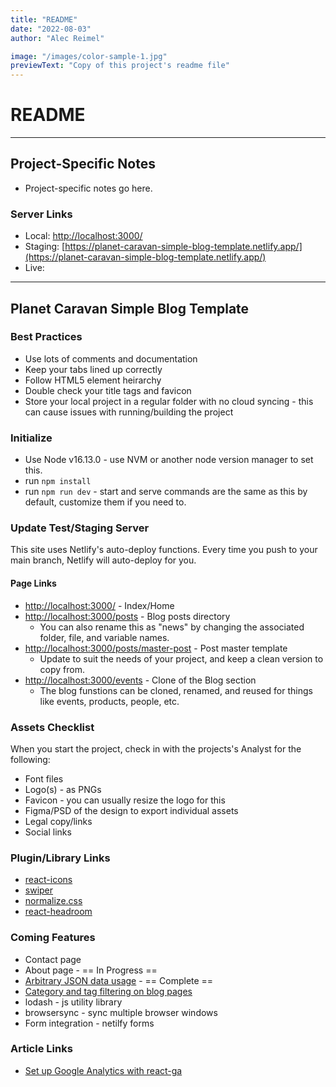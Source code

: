 ```yaml
---
title: "README"
date: "2022-08-03"
author: "Alec Reimel"

image: "/images/color-sample-1.jpg"
previewText: "Copy of this project's readme file"
---
```


# README

---

## Project-Specific Notes
* Project-specific notes go here.

### Server Links
* Local: [http://localhost:3000/](http://localhost:3000/)
* Staging: [https://planet-caravan-simple-blog-template.netlify.app/](https://planet-caravan-simple-blog-template.netlify.app/)
* Live: 

---

## Planet Caravan Simple Blog Template


### Best Practices
* Use lots of comments and documentation
* Keep your tabs lined up correctly
* Follow HTML5 element heirarchy
* Double check your title tags and favicon
* Store your local project in a regular folder with no cloud syncing - this can cause issues with running/building the project

### Initialize
* Use Node v16.13.0 - use NVM or another node version manager to set this.
* run `npm install`
* run `npm run dev` - start and serve commands are the same as this by default, customize them if you need to.

### Update Test/Staging Server
This site uses Netlify's auto-deploy functions.  Every time you push to your main branch, Netlify will auto-deploy for you.  


#### Page Links
* [http://localhost:3000/](http://localhost:3000/) - Index/Home
* [http://localhost:3000/posts](http://localhost:3000/posts) - Blog posts directory
	- You can also rename this as "news" by changing the associated folder, file, and variable names.
* [http://localhost:3000/posts/master-post](http://localhost:3000/posts/master-post) - Post master template
	- Update to suit the needs of your project, and keep a clean version to copy from.
* [http://localhost:3000/events](http://localhost:3000/events) - Clone of the Blog section
	- The blog funstions can be cloned, renamed, and reused for things like events, products, people, etc.


### Assets Checklist
When you start the project, check in with the projects's Analyst for the following:  
* Font files
* Logo(s) - as PNGs
* Favicon - you can usually resize the logo for this
* Figma/PSD of the design to export individual assets
* Legal copy/links
* Social links

### Plugin/Library Links
* [react-icons](https://react-icons.github.io/react-icons)
* [swiper](https://swiperjs.com/)
* [normalize.css](https://necolas.github.io/normalize.css/)
* [react-headroom](https://kyleamathews.github.io/react-headroom/)

### Coming Features
* Contact page
* About page - == In Progress ==
* [Arbitrary JSON data usage](https://vercel.com/guides/loading-static-file-nextjs-api-route) - == Complete ==
* [Category and tag filtering on blog pages](https://retool.com/blog/filtering-data-in-react-filter-map-and-for-loops/)
* lodash - js utility library
* browsersync - sync multiple browser windows
* Form integration - netilfy forms

### Article Links
* [Set up Google Analytics with react-ga](https://medium.com/@cooperwfloyd/the-most-simple-way-to-track-next-js-page-views-in-google-analytics-8a5c6d981f43)